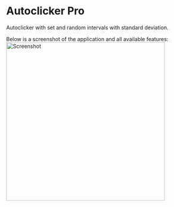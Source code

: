 # Autoclicker Pro
Autoclicker with set and random intervals with standard deviation.


Below is a screenshot of the application and all available features:
<img width="425" alt="Screenshot" src="https://user-images.githubusercontent.com/55693360/216151295-429a6177-333f-498e-af85-efca0ce8711d.PNG">
